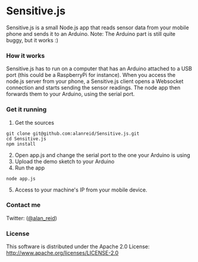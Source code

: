 Sensitive.js
============

Sensitive.js is a small Node.js app that reads sensor data from your mobile phone and sends it to an Arduino.
Note: The Arduino part is still quite buggy, but it works :)

### How it works
Sensitive.js has to run on a computer that has an Arduino attached to a USB port (this could be a RaspberryPi for instance).
When you access the node.js server from your phone, a Sensitive.js client opens a Websocket connection and starts sending the sensor readings. The node app then forwards them to your Arduino, using the serial port.

### Get it running
1. Get the sources
```
git clone git@github.com:alanreid/Sensitive.js.git 
cd Sensitive.js
npm install
```
2. Open app.js and change the serial port to the one your Arduino is using
3. Upload the demo sketch to your Arduino
4. Run the app
```
node app.js
```
5. Access to your machine's IP from your mobile device.

### Contact me
Twitter: ([@alan_reid](http://twitter.com/alan_reid))

### License
This software is distributed under the Apache 2.0 License: http://www.apache.org/licenses/LICENSE-2.0